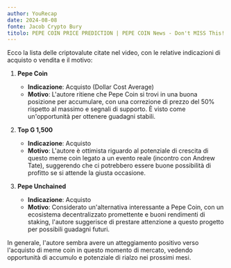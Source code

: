 ```yaml
---
author: YouRecap
date: 2024-08-08
fonte: Jacob Crypto Bury
titolo: PEPE COIN PRICE PREDICTION | PEPE COIN News - Don't MISS This!!!
---
```


Ecco la lista delle criptovalute citate nel video, con le relative indicazioni di acquisto o vendita e il motivo:

1. **Pepe Coin**
   - **Indicazione**: Acquisto (Dollar Cost Average)
   - **Motivo**: L'autore ritiene che Pepe Coin si trovi in una buona posizione per accumulare, con una correzione di prezzo del 50% rispetto al massimo e segnali di supporto. È visto come un'opportunità per ottenere guadagni stabili.

2. **Top G 1,500**
   - **Indicazione**: Acquisto
   - **Motivo**: L'autore è ottimista riguardo al potenziale di crescita di questo meme coin legato a un evento reale (incontro con Andrew Tate), suggerendo che ci potrebbero essere buone possibilità di profitto se si attende la giusta occasione.

3. **Pepe Unchained**
   - **Indicazione**: Acquisto
   - **Motivo**: Considerato un'alternativa interessante a Pepe Coin, con un ecosistema decentralizzato promettente e buoni rendimenti di staking, l'autore suggerisce di prestare attenzione a questo progetto per possibili guadagni futuri.

In generale, l'autore sembra avere un atteggiamento positivo verso l'acquisto di meme coin in questo momento di mercato, vedendo opportunità di accumulo e potenziale di rialzo nei prossimi mesi.
